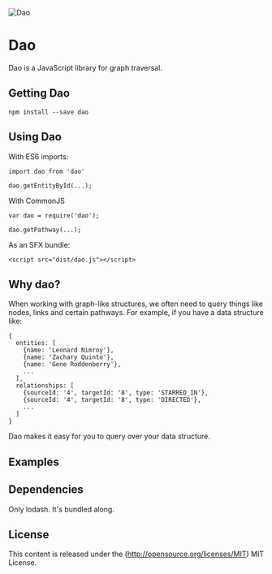 
![Dao](images/dao.png)

# Dao
Dao is a JavaScript library for graph traversal.

## Getting Dao
```
npm install --save dao
```

## Using Dao
With ES6 imports:
```
import dao from 'dao'

dao.getEntityById(...);
```

With CommonJS
```
var dao = require('dao');

dao.getPathway(...);
```

As an SFX bundle:
```
<script src="dist/dao.js"></script>
```

## Why dao?
When working with graph-like structures, we often need to query things like nodes, links and certain pathways. For example, if you have a data structure like:
```
{
  entities: [
    {name: 'Leonard Nimroy'},
    {name: 'Zachary Quinto'},
    {name: 'Gene Roddenberry'},
    ...
  ],
  relationships: [
    {sourceId: '4', targetId: '8', type: 'STARRED_IN'},
    {sourceId: '4', targetId: '8', type: 'DIRECTED'},
    ...
  ]
}
```

Dao makes it easy for you to query over your data structure. 

## Examples


## Dependencies
Only lodash. It's bundled along.


## License

This content is released under the (http://opensource.org/licenses/MIT) MIT License.
